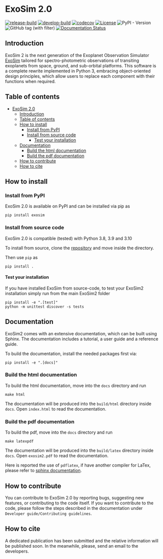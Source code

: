# ExoSim 2.0
[![release-build](https://github.com/arielmission-space/ExoSim2-public/workflows/release-build/badge.svg)](https://github.com/arielmission-space/ExoSim2.0/actions/workflows/build.yml)
[![develop-build](https://github.com/arielmission-space/ExoSim2-public/workflows/develop-build/badge.svg)](https://github.com/arielmission-space/ExoSim2.0/actions/workflows/ci_linux.yml)
[![codecov](https://codecov.io/gh/arielmission-space/ExoSim2-public/graph/badge.svg?token=8LDBCU43CK)](https://codecov.io/gh/arielmission-space/ExoSim2-public)
[![License](https://img.shields.io/badge/License-BSD%203--Clause-blue.svg)](https://opensource.org/licenses/BSD-3-Clause)
![PyPI - Version](https://img.shields.io/pypi/v/exosim?label=pypi%20version&color=green)
![GitHub tag (with filter)](https://img.shields.io/github/v/tag/arielmission-space/ExoSim2-public?label=GitHub%20version&color=green)
[![Documentation Status](https://readthedocs.org/projects/exosim2-public/badge/?version=latest)](https://exosim2-public.readthedocs.io/en/latest/?badge=latest)
<!-- [![Downloads](https://pepy.tech/badge/exosim)](https://pepy.tech/project/exosim) -->

## Introduction <a name="introduction"></a>

ExoSim 2 is the next generation of the Exoplanet Observation Simulator [ExoSim](https://github.com/ExoSim/ExoSimPublic) tailored for spectro-photometric observations of transiting exoplanets from space, ground, and sub-orbital platforms. This software is a complete rewrite implemented in Python 3, embracing object-oriented design principles, which allow users to replace each component with their functions when required.


## Table of contents

- [ExoSim 2.0](#exosim-20)
  - [Introduction ](#introduction-)
  - [Table of contents](#table-of-contents)
  - [How to install ](#how-to-install-)
    - [Install from PyPI ](#install-from-pypi-)
    - [Install from source code ](#install-from-source-code-)
      - [Test your installation ](#test-your-installation-)
  - [Documentation ](#documentation-)
    - [Build the html documentation ](#build-the-html-documentation-)
    - [Build the pdf documentation  ](#build-the-pdf-documentation--)
  - [How to contribute ](#how-to-contribute-)
  - [How to cite](#how-to-cite)

## How to install <a name="how-to-install"></a>

### Install from PyPI <a name="install-from-source-code"></a>

ExoSim 2.0 is available on PyPI and can be installed via pip as 

    pip install exosim


### Install from source code <a name="install-from-source-code"></a>

ExoSim 2.0 is compatible (tested) with Python 3.8, 3.9 and 3.10

To install from source, clone the [repository](https://github.com/arielmission-space/ExoSim2-public/) and move inside the directory.

Then use `pip` as

    pip install .

#### Test your installation <a name="test-your-installation"></a>


If you have installed ExoSim from source-code, to test your ExoSim2 installation simply run from the main ExoSim2 folder

    pip install -e ".[test]"
    python -m unittest discover -s tests

## Documentation <a name="documentation"></a>

ExoSim2 comes with an extensive documentation, which can be built using Sphinx.
The documentation includes a tutorial, a user guide and a reference guide.

To build the documentation, install the needed packages first via:

    pip install -e ".[docs]"


### Build the html documentation <a name="build-the-html-documentation"></a>

To build the html documentation, move into the `docs` directory and run

    make html

The documentation will be produced into the `build/html` directory inside `docs`.
Open `index.html` to read the documentation.

### Build the pdf documentation  <a name="build-the-pdf-documentation"></a>

To build the pdf, move into the `docs` directory and run

    make latexpdf

The documentation will be produced into the `build/latex` directory inside `docs`.
Open `exosim2.pdf` to read the documentation.

Here is reported the use of `pdflatex`, if have another compiler for LaTex, please refer to [sphinx documentation](https://www.sphinx-doc.org/en/master/usage/configuration.html#latex-options).

## How to contribute <a name="how-to-contribute"></a>

You can contribute to ExoSim 2.0 by reporting bugs, suggesting new features, or contributing to the code itself. If you want to contribute to the code, please follow the steps described in the documentation under `Developer guide/Contributing guidelines`.

## How to cite
A dedicated publication has been submitted and the relative information will be published soon. In the meanwhile, please, send an email to the developers.  
